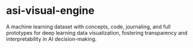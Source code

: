 # asi-visual-engine
A machine learning dataset with concepts, code, journaling, and full prototypes for deep learning data visualization, fostering transparency and interpretability in AI decision-making.
